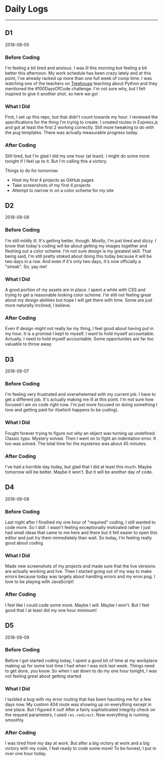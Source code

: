 # Daily Logs

---

## D1

2018-09-05

### Before Coding

I'm feeling a bit tired and anxious. I was ill this morning but feeling a bit
better this afternoon. My work schedule has been crazy lately and at this point,
I've already racked up more than one full week of comp time. I was watching one
of the teachers on [Treehouse](https://www.teamtreehouse.com) teaching about Python
and they mentioned the #100DaysOfCode challenge. I'm not sure why, but I felt
inspired to give it another shot, so here we go!

### What I Did

First, I set up this repo, but that didn't count towards my hour. I reviewed the
specifications for the thing I'm trying to create. I created routes in Express.js and got
at least the first 2 working correctly. Still more tweaking to do with the pug templates.
There was actually measurable progress today.

### After Coding

Still tired, but I'm glad I did my one hour (at least). I might do some more tonight
if I feel up to it. But I'm calling this a victory.

Things to do for tomorrow:

- Host my first 4 projects as GitHub pages
- Take screenshots of my first 4 projects
- Attempt to narrow in on a color scheme for my site

## D2

2018-09-06

### Before Coding

I'm still mildly ill. It's getting better, though. Mostly, I'm just tired and
dizzy. I know that today's coding will be about getting my images together and
fleshing out a color scheme. I'm not sure design is my greatest skill. That being
said, I'm still pretty stoked about doing this today because it will be two days
in a row. And even if it's only two days, it's now officially a "streak". So, yay
me!

### What I Did

A good portion of my assets are in place. I spent a while with CSS and trying to get
a reasonable looking color scheme. I'm still not feeling great about my design abilities
but hope I will get there with time. Some are just more naturally inclined, I believe.

### After Coding

Even if design might not really be my thing, I feel good about having put in my hour.
It is a promise I kept to myself. I want to hold myself accountable. Actually, I
need to hold myself accountable. Some opportunites are far too valuable to throw away.

## D3

2018-09-07

### Before Coding

I'm feeling very frustrated and overwhelemed with my current job. I have to get
a different job. It's actually making me ill at this point. I'm not sure how focused
I am on code right now. I'm just more focused on doing something I love and getting
paid for it(which happens to be coding).

### What I Did

Fought forever trying to figure out why an object was turning up undefined. Classic
typo. Mystery solved. Then I went on to fight an indentation error. It too was solved.
The total time for the mysteries was about 45 minutes.

### After Coding

I've had a horrible day today, but glad that I did at least this much. Maybe tomorrow
will be better. Maybe it won't. But it will be another day of code.

## D4

2018-09-08

### Before Coding

Last night after I finsihed my one hour of "required" coding, I still wanted to code more.
So I did!. I wasn't feeling exceptionally motivated rather I just had small ideas that
came to me here and there but it felt easier to open this editor and just try them
immediately than wait. So today, I'm feeling really good about coding

### What I Did

Made new screenshots of my projects and made sure that the live versions are actually
working and live. Then I started going out of my way to make errors because today was
largely about handling errors and my error.pug. I love to be playing with JavaScript!

### After Coding

I feel like I could code some more. Maybe I will. Maybe I won't. But I feel good that
I at least did my one hour minimum!

## D5

2018-09-09

### Before Coding

Before I got started coding today, I spent a good bit of time at my workplace making up for some lost time I had when I was sick last week. Things need to get done, you know. So when I sat down to do my one hour tonight, I was not feeling great about getting started.

### What I Did

I tackled a bug with my error routing that has been haunting me for a few days now. My custom 404 route was showing up on everything except in one place. But I figured it out! After a fairly sophisticated integrity check on the request parameters, I used `res.redirect`. Now everything is running smoothly.

### After Coding

I was tired from my day at work. But after a big victory at work and a big victory with my code, I feel ready to code some more! To be honest, I put in over one hour today.